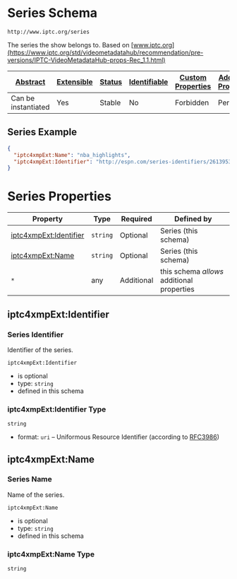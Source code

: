 
# Series Schema

```
http://www.iptc.org/series
```

The series the show belongs to. Based on [www.iptc.org](https://www.iptc.org/std/videometadatahub/recommendation/pre-versions/IPTC-VideoMetadataHub-props-Rec_1.1.html)

| [Abstract](../../../../abstract.md) | [Extensible](../../../../extensions.md) | [Status](../../../../status.md) | [Identifiable](../../../../id.md) | [Custom Properties](../../../../extensions.md) | [Additional Properties](../../../../extensions.md) | Defined In |
|-------------------------------------|-----------------------------------------|---------------------------------|-----------------------------------|------------------------------------------------|----------------------------------------------------|------------|
| Can be instantiated | Yes | Stable | No | Forbidden | Permitted | [datatypes/external/iptc/series.schema.json](datatypes/external/iptc/series.schema.json) |

## Series Example
```json
{
  "iptc4xmpExt:Name": "nba_highlights",
  "iptc4xmpExt:Identifier": "http://espn.com/series-identifiers/2613953"
}
```

# Series Properties

| Property | Type | Required | Defined by |
|----------|------|----------|------------|
| [iptc4xmpExt:Identifier](#iptc4xmpextidentifier) | `string` | Optional | Series (this schema) |
| [iptc4xmpExt:Name](#iptc4xmpextname) | `string` | Optional | Series (this schema) |
| `*` | any | Additional | this schema *allows* additional properties |

## iptc4xmpExt:Identifier
### Series Identifier

Identifier of the series.

`iptc4xmpExt:Identifier`
* is optional
* type: `string`
* defined in this schema

### iptc4xmpExt:Identifier Type


`string`
* format: `uri` – Uniformous Resource Identifier (according to [RFC3986](http://tools.ietf.org/html/rfc3986))






## iptc4xmpExt:Name
### Series Name

Name of the series.

`iptc4xmpExt:Name`
* is optional
* type: `string`
* defined in this schema

### iptc4xmpExt:Name Type


`string`





